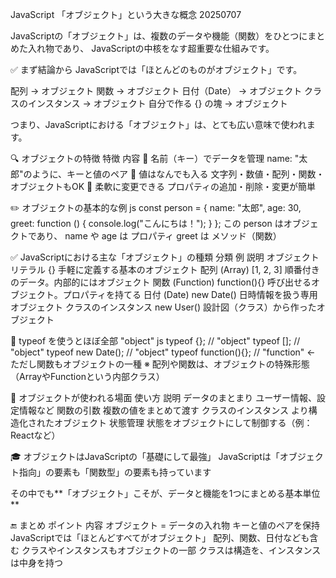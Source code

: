 JavaScript 「オブジェクト」という大きな概念 20250707

JavaScriptの「オブジェクト」は、複数のデータや機能（関数）をひとつにまとめた入れ物であり、
JavaScriptの中核をなす超重要な仕組みです。

✅ まず結論から
JavaScriptでは「ほとんどのものがオブジェクト」です。

配列 → オブジェクト
関数 → オブジェクト
日付（Date） → オブジェクト
クラスのインスタンス → オブジェクト
自分で作る {} の塊 → オブジェクト

つまり、JavaScriptにおける「オブジェクト」は、とても広い意味で使われます。

🔍 オブジェクトの特徴
特徴	                                内容
🔹 名前（キー）でデータを管理	 name: "太郎"のように、キーと値のペア
🔹 値はなんでも入る	            文字列・数値・配列・関数・オブジェクトもOK
🔹 柔軟に変更できる	            プロパティの追加・削除・変更が簡単

✏️ オブジェクトの基本的な例
js
const person = {
  name: "太郎",
  age: 30,
  greet: function () {
    console.log("こんにちは！");
  }
};
この person はオブジェクトであり、
name や age は プロパティ
greet は メソッド（関数）

✅ JavaScriptにおける主な「オブジェクト」の種類
分類	                例	                説明
オブジェクトリテラル	 {}	             手軽に定義する基本のオブジェクト
配列 (Array)	        [1, 2, 3]	    順番付きのデータ。内部的にはオブジェクト
関数 (Function)	        function(){}	呼び出せるオブジェクト。プロパティを持てる
日付 (Date)	            new Date()	    日時情報を扱う専用オブジェクト
クラスのインスタンス	  new User()	     設計図（クラス）から作ったオブジェクト

🧠 typeof を使うとほぼ全部 "object"
js
typeof {};            // "object"
typeof [];            // "object"
typeof new Date();    // "object"
typeof function(){};  // "function" ← ただし関数もオブジェクトの一種
※ 配列や関数は、オブジェクトの特殊形態（ArrayやFunctionという内部クラス）

🧩 オブジェクトが使われる場面
使い方	                    説明
データのまとまり	    ユーザー情報、設定情報など
関数の引数	           複数の値をまとめて渡す
クラスのインスタンス	より構造化されたオブジェクト
状態管理	           状態をオブジェクトにして制御する（例：Reactなど）

🎓 オブジェクトはJavaScriptの「基礎にして最強」
JavaScriptは「オブジェクト指向」の要素も「関数型」の要素も持っています

その中でも**「オブジェクト」こそが、データと機能を1つにまとめる基本単位**

🔚 まとめ
ポイント	                                            内容
オブジェクト = データの入れ物	                   キーと値のペアを保持
JavaScriptでは「ほとんどすべてがオブジェクト」	    配列、関数、日付なども含む
クラスやインスタンスもオブジェクトの一部	        クラスは構造を、インスタンスは中身を持つ
